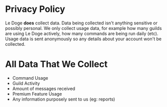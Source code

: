 # Privacy Policy

Le Doge **does** collect data. Data being collected isn't anything sensitive or possibly personal.
We only collect usage data, for example how many guilds are using Le Doge actively, how many commands are being run daily (etc). Usage data is sent anonymously so any details about your account won't be collected. 

# All Data That We Collect

- Command Usage
- Guild Activity
- Amount of messages received
- Premium Feature Usage
- Any information purposely sent to us (eg: reports)
